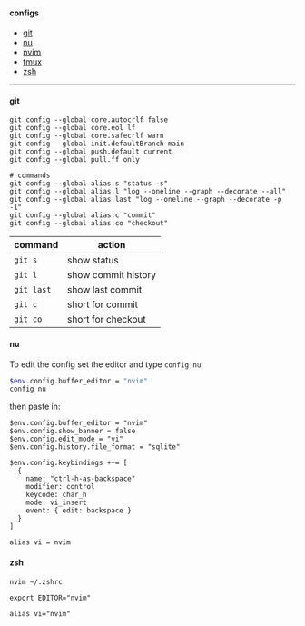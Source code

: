 #### configs
- [git](#git)
- [nu](#nu)
- [nvim](https://github.com/lkurcak/nvim)
- [tmux](./.tmux.conf)
- [zsh](#zsh)

---

#### git

```
git config --global core.autocrlf false
git config --global core.eol lf
git config --global core.safecrlf warn
git config --global init.defaultBranch main
git config --global push.default current
git config --global pull.ff only

# commands
git config --global alias.s "status -s"
git config --global alias.l "log --oneline --graph --decorate --all"
git config --global alias.last "log --oneline --graph --decorate -p -1"
git config --global alias.c "commit"
git config --global alias.co "checkout"
```

|command|action|
|---|---|
|`git s`|show status|
|`git l`|show commit history|
|`git last`|show last commit|
|`git c`|short for commit|
|`git co`|short for checkout|


#### nu

To edit the config set the editor and type `config nu`:
```sh
$env.config.buffer_editor = "nvim"
config nu
```
then paste in:
```nu
$env.config.buffer_editor = "nvim"
$env.config.show_banner = false
$env.config.edit_mode = "vi"
$env.config.history.file_format = "sqlite"

$env.config.keybindings ++= [
  {
    name: "ctrl-h-as-backspace"
    modifier: control
    keycode: char_h
    mode: vi_insert
    event: { edit: backspace }
  }
]

alias vi = nvim
```

#### zsh
```
nvim ~/.zshrc
```
```
export EDITOR="nvim"

alias vi="nvim"
```
